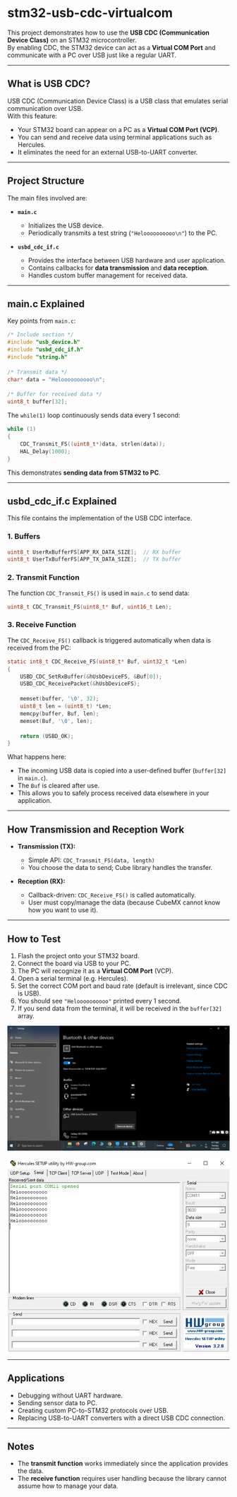 # stm32-usb-cdc-virtualcom

This project demonstrates how to use the **USB CDC (Communication Device Class)** on an STM32 microcontroller.  
By enabling CDC, the STM32 device can act as a **Virtual COM Port** and communicate with a PC over USB just like a regular UART.

---

## What is USB CDC?
USB CDC (Communication Device Class) is a USB class that emulates serial communication over USB.  
With this feature:
- Your STM32 board can appear on a PC as a **Virtual COM Port (VCP)**.
- You can send and receive data using terminal applications such as Hercules.
- It eliminates the need for an external USB-to-UART converter.

---

## Project Structure
The main files involved are:

- **`main.c`**  
  - Initializes the USB device.  
  - Periodically transmits a test string (`"Heloooooooooo\n"`) to the PC.  

- **`usbd_cdc_if.c`**  
  - Provides the interface between USB hardware and user application.  
  - Contains callbacks for **data transmission** and **data reception**.  
  - Handles custom buffer management for received data.

---

## main.c Explained

Key points from `main.c`:

```c
/* Include section */
#include "usb_device.h"
#include "usbd_cdc_if.h"
#include "string.h"

/* Transmit data */
char* data = "Heloooooooooo\n";

/* Buffer for received data */
uint8_t buffer[32];
````

The `while(1)` loop continuously sends data every 1 second:

```c
while (1)
{
    CDC_Transmit_FS((uint8_t*)data, strlen(data));
    HAL_Delay(1000);
}
```

This demonstrates **sending data from STM32 to PC**.

---

## usbd_cdc_if.c Explained

This file contains the implementation of the USB CDC interface.

### 1. Buffers

```c
uint8_t UserRxBufferFS[APP_RX_DATA_SIZE];  // RX buffer
uint8_t UserTxBufferFS[APP_TX_DATA_SIZE];  // TX buffer
```

### 2. Transmit Function

The function `CDC_Transmit_FS()` is used in `main.c` to send data:

```c
uint8_t CDC_Transmit_FS(uint8_t* Buf, uint16_t Len);
```

### 3. Receive Function

The `CDC_Receive_FS()` callback is triggered automatically when data is received from the PC:

```c
static int8_t CDC_Receive_FS(uint8_t* Buf, uint32_t *Len)
{
    USBD_CDC_SetRxBuffer(&hUsbDeviceFS, &Buf[0]);
    USBD_CDC_ReceivePacket(&hUsbDeviceFS);

    memset(buffer, '\0', 32);
    uint8_t len = (uint8_t) *Len;
    memcpy(buffer, Buf, len);
    memset(Buf, '\0', len);

    return (USBD_OK);
}
```

What happens here:

* The incoming USB data is copied into a user-defined buffer (`buffer[32]` in `main.c`).
* The `Buf` is cleared after use.
* This allows you to safely process received data elsewhere in your application.

---

## How Transmission and Reception Work

* **Transmission (TX):**

  * Simple API: `CDC_Transmit_FS(data, length)`
  * You choose the data to send; Cube library handles the transfer.

* **Reception (RX):**

  * Callback-driven: `CDC_Receive_FS()` is called automatically.
  * User must copy/manage the data (because CubeMX cannot know how you want to use it).

---

## How to Test

1. Flash the project onto your STM32 board.
2. Connect the board via USB to your PC.
3. The PC will recognize it as a **Virtual COM Port** (VCP).
4. Open a serial terminal (e.g. Hercules).
5. Set the correct COM port and baud rate (default is irrelevant, since CDC is USB).
6. You should see `"Heloooooooooo"` printed every 1 second.
7. If you send data from the terminal, it will be received in the `buffer[32]` array.

![Device manager](https://github.com/Negar-Mahmoudy/stm32-usb-cdc-virtualcom/blob/main/images/1.png?raw=true)

![Hercules output](https://github.com/Negar-Mahmoudy/stm32-usb-cdc-virtualcom/blob/main/images/2.png?raw=true)

---

## Applications

* Debugging without UART hardware.
* Sending sensor data to PC.
* Creating custom PC-to-STM32 protocols over USB.
* Replacing USB-to-UART converters with a direct USB CDC connection.

---

## Notes

* The **transmit function** works immediately since the application provides the data.
* The **receive function** requires user handling because the library cannot assume how to manage your data.

